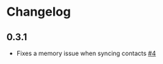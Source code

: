 # Changelog

## 0.3.1
  * Fixes a memory issue when syncing contacts [#4](https://github.com/singer-io/tap-emarsys/pull/4)
